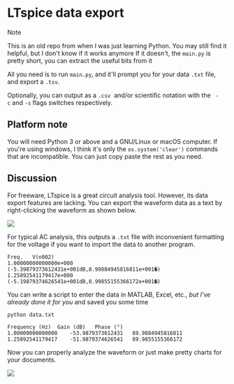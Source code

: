 # LTspice data export

> [!NOTE]
> This is an old repo from when I was just learning Python.
> You may still find it helpful, but I don't know if it works anymore
> If it doesn't, the `main.py` is pretty short, you can extract the useful bits from it

All you need is to run `main.py`, and it'll prompt you for your data `.txt` file, and export a `.tsv`.

Optionally, you can output as a `.csv`  and/or scientific notation with the ` -c` and `-s` flags switches respectively.

## Platform note

You will need Python 3 or above and a GNU/Linux or macOS computer. If you're using windows, I think it's only the `os.system('clear')` commands that are incompatible. You can just copy paste the rest as you need.

## Discussion

For freeware, LTspice is a great circuit analysis tool. However, its data export features are lacking. You can export the waveform data as a text by right-clicking the waveform as shown below.

![](https://raw.githubusercontent.com/aryadee/LTspice-Data-Export/master/Images/LTspice.png)

For typical AC analysis, this outputs a `.txt` file with inconvenient formatting for the voltage if you want to import the data to another program.

```
Freq.	V(n002)
1.00000000000000e+000	(-5.39879373612431e+001dB,8.99884945816811e+001�)
1.25892541179417e+000	(-5.19879374626541e+001dB,8.99855155366172e+001�)
```

 You can write a script to enter the data in MATLAB,  Excel, etc., *but I've already done it for you* and saved you some time

```bash
python data.txt
```

```
Frequency (Hz)	Gain (dB)	Phase (°)
1.00000000000000	-53.9879373612431	89.9884945816811
1.25892541179417	-51.9879374626541	89.9855155366172
```

Now you can properly analyze the waveform or just make pretty charts for your documents.

![](https://raw.githubusercontent.com/aryadee/LTspice-Data-Export/master/Images/Report.png)



